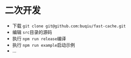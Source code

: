 # 二次开发

- 下载 `git clone git@github.com:buqiu/fast-cache.git`
- 编辑 `src`目录的源码
- 执行 `npm run release`编译
- 执行 `npm run example`启动示例
- ...